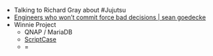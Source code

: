 - Talking to Richard Gray about #Jujutsu
- [Engineers who won’t commit force bad decisions | sean goedecke](https://www.seangoedecke.com/taking-a-position/)
- Winnie Project
	- QNAP / MariaDB
	- [ScriptCase](https://www.scriptcase.net)
	- =